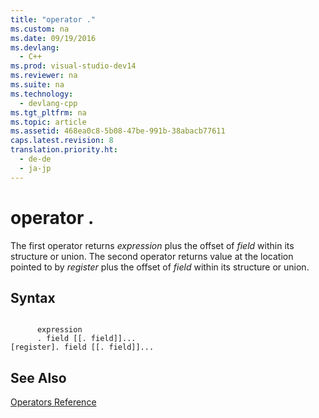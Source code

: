 ```yaml
---
title: "operator ."
ms.custom: na
ms.date: 09/19/2016
ms.devlang: 
  - C++
ms.prod: visual-studio-dev14
ms.reviewer: na
ms.suite: na
ms.technology: 
  - devlang-cpp
ms.tgt_pltfrm: na
ms.topic: article
ms.assetid: 468ea0c8-5b08-47be-991b-38abacb77611
caps.latest.revision: 8
translation.priority.ht: 
  - de-de
  - ja-jp
---
```

# operator .
The first operator returns *expression* plus the offset of *field* within its structure or union. The second operator returns value at the location pointed to by *register* plus the offset of *field* within its structure or union.  
  
## Syntax  
  
```  
  
      expression  
      . field [[. field]]...  
[register]. field [[. field]]...  
```  
  
## See Also  
 [Operators Reference](../vs140/Operators-Reference.md)